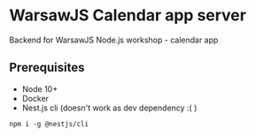 # WarsawJS Calendar app server
Backend for WarsawJS Node.js workshop - calendar app

## Prerequisites
- Node 10+
- Docker
- Nest.js cli (doesn't work as dev dependency :( )
```
npm i -g @nestjs/cli
```
